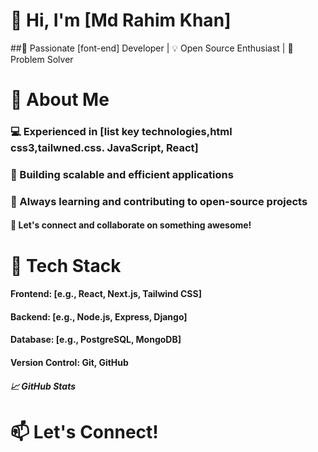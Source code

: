 # 👋 Hi, I'm [Md Rahim Khan]
##🚀 Passionate [font-end] Developer | 💡 Open Source Enthusiast | 🎯 Problem Solver

# 📌 About Me
### 💻 Experienced in [list key technologies,html css3,tailwned.css. JavaScript, React]
### 🚀 Building scalable and efficient applications
### 🎯 Always learning and contributing to open-source projects
#### 💬 Let's connect and collaborate on something awesome!
# 🔧 Tech Stack
#### Frontend: [e.g., React, Next.js, Tailwind CSS]
#### Backend: [e.g., Node.js, Express, Django]
#### Database: [e.g., PostgreSQL, MongoDB]
#### Version Control: Git, GitHub
##### 📈 GitHub Stats

# 📫 Let's Connect!
